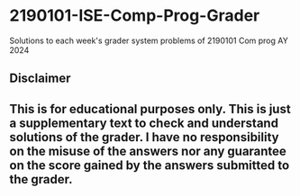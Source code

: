 # 2190101-ISE-Comp-Prog-Grader
Solutions to each week's grader system problems of 2190101 Com prog AY 2024

## Disclaimer
## This is for educational purposes only. This is just a supplementary text to check and understand solutions of the grader. I have no responsibility on the misuse of the answers nor any guarantee on the score gained by the answers submitted to the grader.
